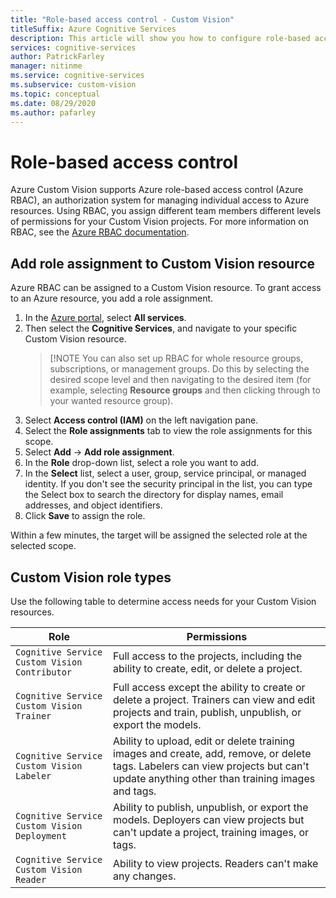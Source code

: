 ```yaml
---
title: "Role-based access control - Custom Vision"
titleSuffix: Azure Cognitive Services
description: This article will show you how to configure role-based access control for your Custom Vision projects.
services: cognitive-services
author: PatrickFarley
manager: nitinme
ms.service: cognitive-services
ms.subservice: custom-vision
ms.topic: conceptual
ms.date: 08/29/2020
ms.author: pafarley
---
```


# Role-based access control

Azure Custom Vision supports Azure role-based access control (Azure RBAC), an authorization system for managing individual access to Azure resources. Using RBAC, you assign different team members different levels of permissions for your Custom Vision projects. For more information on RBAC, see the [Azure RBAC documentation](https://docs.microsoft.com/azure/role-based-access-control/).

## Add role assignment to Custom Vision resource

Azure RBAC can be assigned to a Custom Vision resource. To grant access to an Azure resource, you add a role assignment.
1. In the [Azure portal](https://ms.portal.azure.com/), select **All services**. 
1. Then select the **Cognitive Services**, and navigate to your specific Custom Vision resource.
   > [!NOTE
   > You can also set up RBAC for whole resource groups, subscriptions, or management groups. Do this by selecting the desired scope level and then navigating to the desired item (for example, selecting **Resource groups** and then clicking through to your wanted resource group).
1. Select **Access control (IAM)** on the left navigation pane.
1. Select the **Role assignments** tab to view the role assignments for this scope.
1. Select **Add** -> **Add role assignment**.
1. In the **Role** drop-down list, select a role you want to add.
1. In the **Select** list, select a user, group, service principal, or managed identity. If you don't see the security principal in the list, you can type the Select box to search the directory for display names, email addresses, and object identifiers.
1. Click **Save** to assign the role.

Within a few minutes, the target will be assigned the selected role at the selected scope.

## Custom Vision role types

Use the following table to determine access needs for your Custom Vision resources.

|Role  |Permissions  |
|---------|---------|
|`Cognitive Service Custom Vision Contributor`     | Full access to the projects, including the ability to create, edit, or delete a project.        |
|`Cognitive Service Custom Vision Trainer`     | Full access except the ability to create or delete a project. Trainers can view and edit projects and train, publish, unpublish, or export the models.        |
|`Cognitive Service Custom Vision Labeler`     | Ability to upload, edit or delete training images and create, add, remove, or delete tags. Labelers can view projects but can't update anything other than training images and tags.         |
|`Cognitive Service Custom Vision Deployment`     | Ability to publish, unpublish, or export the models. Deployers can view projects but can't update a project, training images, or tags.        |
|`Cognitive Service Custom Vision Reader`     | Ability to view projects. Readers can't make any changes.        |
